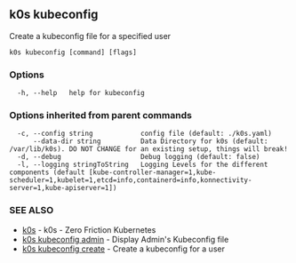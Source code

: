 ## k0s kubeconfig

Create a kubeconfig file for a specified user

```
k0s kubeconfig [command] [flags]
```

### Options

```
  -h, --help   help for kubeconfig
```

### Options inherited from parent commands

```
  -c, --config string            config file (default: ./k0s.yaml)
      --data-dir string          Data Directory for k0s (default: /var/lib/k0s). DO NOT CHANGE for an existing setup, things will break!
  -d, --debug                    Debug logging (default: false)
  -l, --logging stringToString   Logging Levels for the different components (default [kube-controller-manager=1,kube-scheduler=1,kubelet=1,etcd=info,containerd=info,konnectivity-server=1,kube-apiserver=1])
```

### SEE ALSO

* [k0s](k0s.md)	 - k0s - Zero Friction Kubernetes
* [k0s kubeconfig admin](k0s_kubeconfig_admin.md)	 - Display Admin's Kubeconfig file
* [k0s kubeconfig create](k0s_kubeconfig_create.md)	 - Create a kubeconfig for a user


